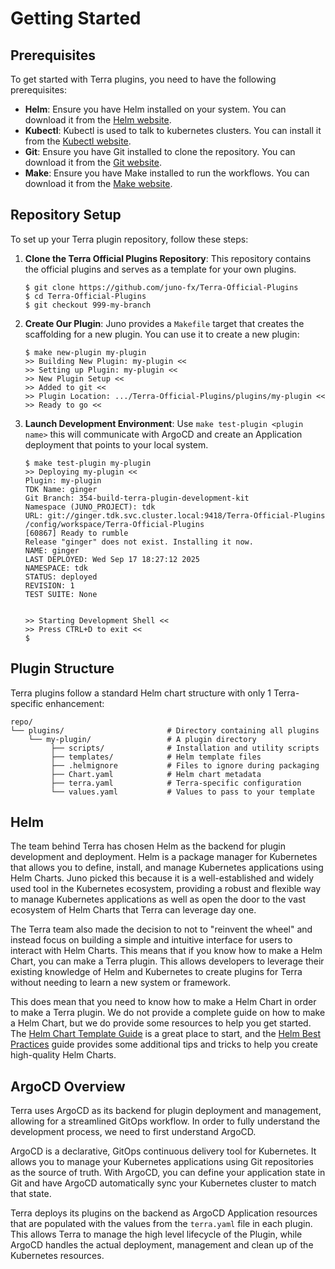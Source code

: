 # Getting Started

## Prerequisites

To get started with Terra plugins, you need to have the following prerequisites:

- **Helm**: Ensure you have Helm installed on your system. You can download it from the [Helm website](https://helm.sh/docs/intro/install/).
- **Kubectl**: Kubectl is used to talk to kubernetes clusters. You can install it from the [Kubectl website](https://kubernetes.io/docs/tasks/tools/install-kubectl-linux/).
- **Git**: Ensure you have Git installed to clone the repository. You can download it from the [Git website](https://git-scm.com/downloads).
- **Make**: Ensure you have Make installed to run the workflows. You can download it from the [Make website](https://www.gnu.org/software/make/).

## Repository Setup

To set up your Terra plugin repository, follow these steps:

1. **Clone the Terra Official Plugins Repository**: This repository contains the official plugins and serves as a template for your own plugins.

    <!-- termynal -->
    
    ```shell
    $ git clone https://github.com/juno-fx/Terra-Official-Plugins
    $ cd Terra-Official-Plugins
    $ git checkout 999-my-branch
    ```

2. **Create Our Plugin**: Juno provides a `Makefile` target that creates the scaffolding for a new plugin. You can use it to create a new plugin:

    <!-- termynal -->
    
    ```shell
    $ make new-plugin my-plugin
   >> Building New Plugin: my-plugin <<
   >> Setting up Plugin: my-plugin <<
   >> New Plugin Setup <<
   >> Added to git <<
   >> Plugin Location: .../Terra-Official-Plugins/plugins/my-plugin <<
   >> Ready to go <<
    ```

2. **Launch Development Environment**: Use `make test-plugin <plugin name>` this will communicate with ArgoCD and create an Application deployment that points to your local system.

    <!-- termynal -->

    ```shell
    $ make test-plugin my-plugin
    >> Deploying my-plugin << 
    Plugin: my-plugin
    TDK Name: ginger
    Git Branch: 354-build-terra-plugin-development-kit
    Namespace (JUNO_PROJECT): tdk
    URL: git://ginger.tdk.svc.cluster.local:9418/Terra-Official-Plugins
    /config/workspace/Terra-Official-Plugins
    [60867] Ready to rumble
    Release "ginger" does not exist. Installing it now.
    NAME: ginger
    LAST DEPLOYED: Wed Sep 17 18:27:12 2025
    NAMESPACE: tdk
    STATUS: deployed
    REVISION: 1
    TEST SUITE: None


    >> Starting Development Shell << 
    >> Press CTRL+D to exit << 
    $ 
    ```


## Plugin Structure

Terra plugins follow a standard Helm chart structure with only 1 Terra-specific enhancement:

```shell
repo/
└── plugins/                       # Directory containing all plugins
    └── my-plugin/                 # A plugin directory
         ├── scripts/              # Installation and utility scripts
         ├── templates/            # Helm template files
         ├── .helmignore           # Files to ignore during packaging
         ├── Chart.yaml            # Helm chart metadata
         ├── terra.yaml            # Terra-specific configuration
         └── values.yaml           # Values to pass to your template
```


## Helm

The team behind Terra has chosen Helm as the backend for plugin development and deployment. Helm is a package manager
for Kubernetes that allows you to define, install, and manage Kubernetes applications using Helm Charts. Juno picked
this because it is a well-established and widely used tool in the Kubernetes ecosystem, providing a robust and
flexible way to manage Kubernetes applications as well as open the door to the vast ecosystem of Helm Charts that Terra
can leverage day one.

The Terra team also made the decision to not to "reinvent the wheel" and instead focus on building a simple and
intuitive interface for users to interact with Helm Charts. This means that if you know how to make a Helm Chart, you can
make a Terra plugin. This allows developers to leverage their existing knowledge of Helm and Kubernetes to create
plugins for Terra without needing to learn a new system or framework.

This does mean that you need to know how to make a Helm Chart in order to make a Terra plugin. We do not provide a
complete guide on how to make a Helm Chart, but we do provide some resources to help you get started. The
[Helm Chart Template Guide](https://helm.sh/docs/chart_template_guide/getting_started/) is a great place to start,
and the [Helm Best Practices](https://helm.sh/docs/chart_best_practices/) guide provides some additional tips and tricks
to help you create high-quality Helm Charts.

## ArgoCD Overview

Terra uses ArgoCD as its backend for plugin deployment and management, allowing for a streamlined GitOps workflow.
In order to fully understand the development process, we need to first understand ArgoCD.

ArgoCD is a declarative, GitOps continuous delivery tool for Kubernetes. It allows you to manage your Kubernetes
applications using Git repositories as the source of truth. With ArgoCD, you can define your application state in
Git and have ArgoCD automatically sync your Kubernetes cluster to match that state.

Terra deploys its plugins on the backend as ArgoCD Application resources that are populated with the values from
the `terra.yaml` file in each plugin. This allows Terra to manage the high level lifecycle of the Plugin, while
ArgoCD handles the actual deployment, management and clean up of the Kubernetes resources.
